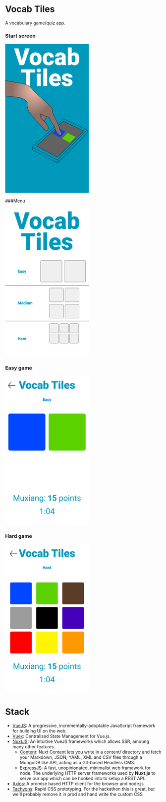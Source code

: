 # Vocab Tiles
A vocabulary game/quiz app.

### Start screen

![Start screen](https://github.com/NoahCardoza/VocabTiles/blob/2-add-tile-types/assets/VocabTilessketches/Startscreen.png)

###Menu

![iPhone 8 - Menu](https://github.com/NoahCardoza/VocabTiles/blob/2-add-tile-types/assets/VocabTilessketches/iPhone8-Menu.png)

### Easy game

![iPhone 8 - Easy](https://github.com/NoahCardoza/VocabTiles/blob/2-add-tile-types/assets/VocabTilessketches/iPhone8-Easy.png)

### Hard game

![iPhone 8 - Hard](https://github.com/NoahCardoza/VocabTiles/blob/2-add-tile-types/assets/VocabTilessketches/iPhone8-Hard.png)

# Stack

+ [VueJS](https://vuejs.org/):
  A progressive, incrementally-adoptable JavaScript framework for building UI on the web.
+ [Vuex](https://vuex.vuejs.org/):
  Centralized State Management for Vue.js.
+ [NuxtJS](https://nuxtjs.org/):
  An intuitive VueJS frameworks which allows SSR, amoung many other features.
  + [Content](https://content.nuxtjs.org/):
  Nuxt Content lets you write in a content/ directory and fetch your
  Markdown, JSON, YAML, XML and CSV files through a MongoDB like API, acting as a Git-based Headless
  CMS.
  + [ExpressJS](https://expressjs.com/):
  A fast, unopinionated, minimalist web framework for node.
  The underlying HTTP server frameworks used by **Nuxt.js** to serve our app which can be hooked
  into to setup a REST API.
+ [Axios](https://github.com/axios/axios):
  A promise based HTTP client for the browser and node.js
+ [Tachyons](https://tachyons.io/docs/):
  Rapid CSS prototyping. For the hackathon this is great, but we'll probably remove it in prod and
  hand write the custom CSS